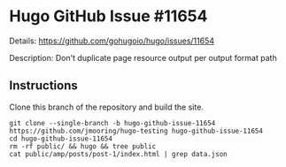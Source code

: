 # Hugo GitHub Issue #11654

Details: <https://github.com/gohugoio/hugo/issues/11654>

Description: Don't duplicate page resource output per output format path

## Instructions

Clone this branch of the repository and build the site.

```text
git clone --single-branch -b hugo-github-issue-11654 https://github.com/jmooring/hugo-testing hugo-github-issue-11654
cd hugo-github-issue-11654
rm -rf public/ && hugo && tree public
cat public/amp/posts/post-1/index.html | grep data.json
```
